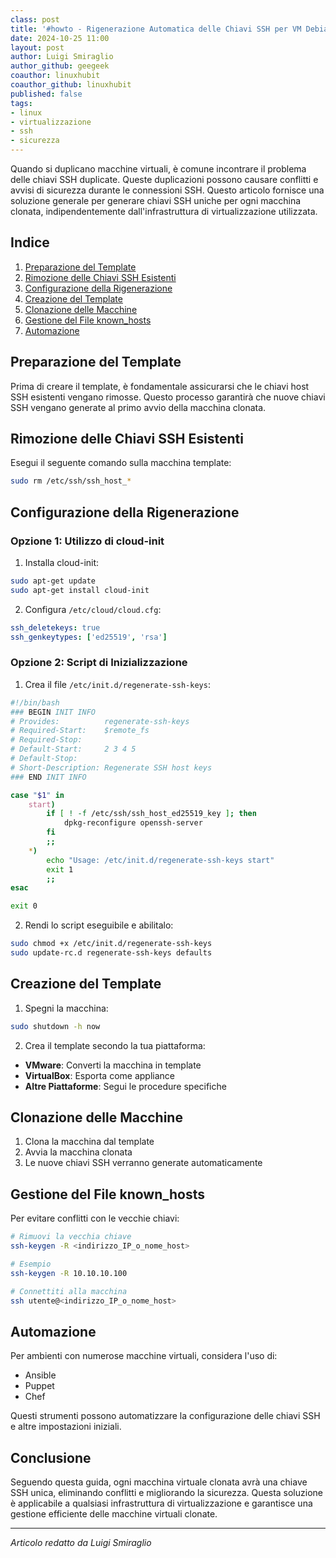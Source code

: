 ```yaml
---
class: post
title: '#howto - Rigenerazione Automatica delle Chiavi SSH per VM Debian/ubuntu Clonate'
date: 2024-10-25 11:00
layout: post
author: Luigi Smiraglio
author_github: geegeek
coauthor: linuxhubit
coauthor_github: linuxhubit
published: false
tags:
- linux
- virtualizzazione
- ssh
- sicurezza
---
```


Quando si duplicano macchine virtuali, è comune incontrare il problema delle chiavi SSH duplicate. Queste duplicazioni possono causare conflitti e avvisi di sicurezza durante le connessioni SSH. Questo articolo fornisce una soluzione generale per generare chiavi SSH uniche per ogni macchina clonata, indipendentemente dall'infrastruttura di virtualizzazione utilizzata.

## Indice
1. [Preparazione del Template](#preparazione-del-template)
2. [Rimozione delle Chiavi SSH Esistenti](#rimozione-delle-chiavi-ssh-esistenti)
3. [Configurazione della Rigenerazione](#configurazione-della-rigenerazione)
4. [Creazione del Template](#creazione-del-template)
5. [Clonazione delle Macchine](#clonazione-delle-macchine)
6. [Gestione del File known_hosts](#gestione-del-file-known_hosts)
7. [Automazione](#automazione)

## Preparazione del Template

Prima di creare il template, è fondamentale assicurarsi che le chiavi host SSH esistenti vengano rimosse. Questo processo garantirà che nuove chiavi SSH vengano generate al primo avvio della macchina clonata.

## Rimozione delle Chiavi SSH Esistenti

Esegui il seguente comando sulla macchina template:

```bash
sudo rm /etc/ssh/ssh_host_*
```

## Configurazione della Rigenerazione

### Opzione 1: Utilizzo di cloud-init

1. Installa cloud-init:
```bash
sudo apt-get update
sudo apt-get install cloud-init
```

2. Configura `/etc/cloud/cloud.cfg`:
```yaml
ssh_deletekeys: true
ssh_genkeytypes: ['ed25519', 'rsa']
```

### Opzione 2: Script di Inizializzazione

1. Crea il file `/etc/init.d/regenerate-ssh-keys`:
```bash
#!/bin/bash
### BEGIN INIT INFO
# Provides:          regenerate-ssh-keys
# Required-Start:    $remote_fs
# Required-Stop:
# Default-Start:     2 3 4 5
# Default-Stop:
# Short-Description: Regenerate SSH host keys
### END INIT INFO

case "$1" in
    start)
        if [ ! -f /etc/ssh/ssh_host_ed25519_key ]; then
            dpkg-reconfigure openssh-server
        fi
        ;;
    *)
        echo "Usage: /etc/init.d/regenerate-ssh-keys start"
        exit 1
        ;;
esac

exit 0
```

2. Rendi lo script eseguibile e abilitalo:
```bash
sudo chmod +x /etc/init.d/regenerate-ssh-keys
sudo update-rc.d regenerate-ssh-keys defaults
```

## Creazione del Template

1. Spegni la macchina:
```bash
sudo shutdown -h now
```

2. Crea il template secondo la tua piattaforma:
- **VMware**: Converti la macchina in template
- **VirtualBox**: Esporta come appliance
- **Altre Piattaforme**: Segui le procedure specifiche

## Clonazione delle Macchine

1. Clona la macchina dal template
2. Avvia la macchina clonata
3. Le nuove chiavi SSH verranno generate automaticamente

## Gestione del File known_hosts

Per evitare conflitti con le vecchie chiavi:

```bash
# Rimuovi la vecchia chiave
ssh-keygen -R <indirizzo_IP_o_nome_host>

# Esempio
ssh-keygen -R 10.10.10.100

# Connettiti alla macchina
ssh utente@<indirizzo_IP_o_nome_host>
```

## Automazione

Per ambienti con numerose macchine virtuali, considera l'uso di:
- Ansible
- Puppet
- Chef

Questi strumenti possono automatizzare la configurazione delle chiavi SSH e altre impostazioni iniziali.

## Conclusione

Seguendo questa guida, ogni macchina virtuale clonata avrà una chiave SSH unica, eliminando conflitti e migliorando la sicurezza. Questa soluzione è applicabile a qualsiasi infrastruttura di virtualizzazione e garantisce una gestione efficiente delle macchine virtuali clonate.

---

*Articolo redatto da Luigi Smiraglio*
